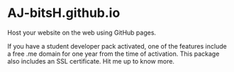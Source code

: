 # AJ-bitsH.github.io

Host your website on the web using GitHub pages.

If you have a student developer pack activated, one of the features include a free .me domain for one year from the time of activation. This package also includes an SSL certificate. Hit me up to know more.
